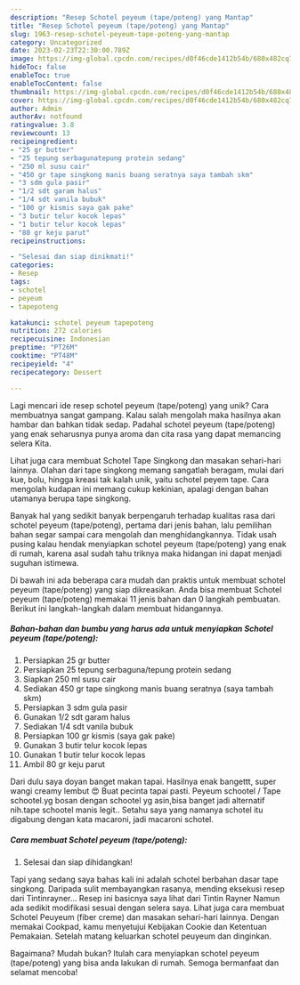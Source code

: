 ```yaml
---
description: "Resep Schotel peyeum (tape/poteng) yang Mantap"
title: "Resep Schotel peyeum (tape/poteng) yang Mantap"
slug: 1963-resep-schotel-peyeum-tape-poteng-yang-mantap
category: Uncategorized
date: 2023-02-23T22:30:00.789Z
image: https://img-global.cpcdn.com/recipes/d0f46cde1412b54b/680x482cq70/schotel-peyeum-tapepoteng-foto-resep-utama.jpg
hideToc: false
enableToc: true
enableTocContent: false
thumbnail: https://img-global.cpcdn.com/recipes/d0f46cde1412b54b/680x482cq70/schotel-peyeum-tapepoteng-foto-resep-utama.jpg
cover: https://img-global.cpcdn.com/recipes/d0f46cde1412b54b/680x482cq70/schotel-peyeum-tapepoteng-foto-resep-utama.jpg
author: Admin
authorAv: notfound
ratingvalue: 3.8
reviewcount: 13
recipeingredient:
- "25 gr butter"
- "25 tepung serbagunatepung protein sedang"
- "250 ml susu cair"
- "450 gr tape singkong manis buang seratnya saya tambah skm"
- "3 sdm gula pasir"
- "1/2 sdt garam halus"
- "1/4 sdt vanila bubuk"
- "100 gr kismis saya gak pake"
- "3 butir telur kocok lepas"
- "1 butir telur kocok lepas"
- "80 gr keju parut"
recipeinstructions:

- "Selesai dan siap dinikmati!"
categories:
- Resep
tags:
- schotel
- peyeum
- tapepoteng

katakunci: schotel peyeum tapepoteng 
nutrition: 272 calories
recipecuisine: Indonesian
preptime: "PT26M"
cooktime: "PT48M"
recipeyield: "4"
recipecategory: Dessert

---
```





Lagi mencari ide resep schotel peyeum (tape/poteng) yang unik? Cara membuatnya sangat gampang. Kalau salah mengolah maka hasilnya akan hambar dan bahkan tidak sedap. Padahal schotel peyeum (tape/poteng) yang enak seharusnya punya aroma dan cita rasa yang dapat memancing selera Kita.





Lihat juga cara membuat Schotel Tape Singkong dan masakan sehari-hari lainnya. Olahan dari tape singkong memang sangatlah beragam, mulai dari kue, bolu, hingga kreasi tak kalah unik, yaitu schotel peyem tape. Cara mengolah kudapan ini memang cukup kekinian, apalagi dengan bahan utamanya berupa tape singkong.

Banyak hal yang sedikit banyak berpengaruh terhadap kualitas rasa dari schotel peyeum (tape/poteng), pertama dari jenis bahan, lalu pemilihan bahan segar sampai cara mengolah dan menghidangkannya. Tidak usah pusing kalau hendak menyiapkan schotel peyeum (tape/poteng) yang enak di rumah, karena asal sudah tahu triknya maka hidangan ini dapat menjadi suguhan istimewa.






Di bawah ini ada beberapa cara mudah dan praktis untuk membuat schotel peyeum (tape/poteng) yang siap dikreasikan. Anda bisa membuat Schotel peyeum (tape/poteng) memakai 11 jenis bahan dan 0 langkah pembuatan. Berikut ini langkah-langkah dalam membuat hidangannya.

<!--inarticleads1-->

##### Bahan-bahan dan bumbu yang harus ada untuk menyiapkan Schotel peyeum (tape/poteng):

1. Persiapkan 25 gr butter
1. Persiapkan 25 tepung serbaguna/tepung protein sedang
1. Siapkan 250 ml susu cair
1. Sediakan 450 gr tape singkong manis buang seratnya (saya tambah skm)
1. Persiapkan 3 sdm gula pasir
1. Gunakan 1/2 sdt garam halus
1. Sediakan 1/4 sdt vanila bubuk
1. Persiapkan 100 gr kismis (saya gak pake)
1. Gunakan 3 butir telur kocok lepas
1. Gunakan 1 butir telur kocok lepas
1. Ambil 80 gr keju parut


Dari dulu saya doyan banget makan tapai. Hasilnya enak bangettt, super wangi creamy lembut 😍 Buat pecinta tapai pasti. Peyeum schootel / Tape schootel.yg bosan dengan schootel yg asin,bisa banget jadi alternatif nih.tape schootel manis legit.. Setahu saya yang namanya schotel itu digabung dengan kata macaroni, jadi macaroni schotel. 

<!--inarticleads2-->

##### Cara membuat Schotel peyeum (tape/poteng):


1. Selesai dan siap dihidangkan!

Tapi yang sedang saya bahas kali ini adalah schotel berbahan dasar tape singkong. Daripada sulit membayangkan rasanya, mending eksekusi resep dari Tintinrayner… Resep ini basicnya saya lihat dari Tintin Rayner Namun ada sedikit modifikasi sesuai dengan selera saya. Lihat juga cara membuat Schotel Peuyeum (fiber creme) dan masakan sehari-hari lainnya. Dengan memakai Cookpad, kamu menyetujui Kebijakan Cookie dan Ketentuan Pemakaian. Setelah matang keluarkan schotel peuyeum dan dinginkan. 

Bagaimana? Mudah bukan? Itulah cara menyiapkan schotel peyeum (tape/poteng) yang bisa anda lakukan di rumah. Semoga bermanfaat dan selamat mencoba!
